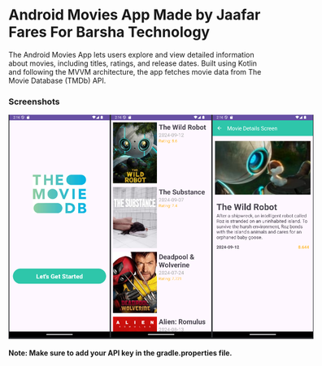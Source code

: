 # Android Movies App Made by Jaafar Fares For Barsha Technology


The Android Movies App lets users explore and view detailed information about movies, including titles, ratings, and release dates. Built using Kotlin and following the MVVM architecture, the app fetches movie data from The Movie Database (TMDb) API.



### Screenshots

<div style="display: flex; justify-content: space-between;">
  <img src="1.png" alt="Screenshot 1" width="200"/>
  <img src="2.png" alt="Screenshot 2" width="200"/>
  <img src="3.png" alt="Screenshot 3" width="200"/>

</div>


#### Note: Make sure to add your API key in the gradle.properties file.

